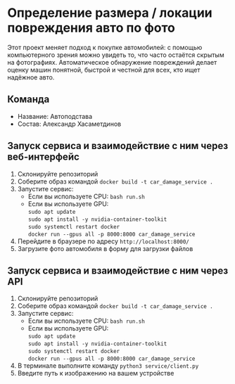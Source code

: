# Определение размера / локации повреждения авто по фото
Этот проект меняет подход к покупке автомобилей: с помощью компьютерного зрения можно увидеть то, что часто остаётся скрытым на фотографиях. Автоматическое обнаружение повреждений делает оценку машин понятной, быстрой и честной для всех, кто ищет надёжное авто.
## Команда
 - Название: Автоподстава
 - Состав: Александр Хасаметдинов
## Запуск сервиса и взаимодействие с ним через веб-интерфейс
 1. Склонируйте репозиторий
 2. Соберите образ командой `docker build -t car_damage_service .`
 3. Запустите сервис:
     - Если вы используете CPU: `bash run.sh`
     - Если вы используете GPU:  
    `sudo apt update`  
    `sudo apt install -y nvidia-container-toolkit`  
    `sudo systemctl restart docker`  
    `docker run --gpus all -p 8000:8000 car_damage_service`  
 4. Перейдите в браузере по адресу `http://localhost:8000/`
 5. Загрузите фото автомобиля в форму для загрузки файлов
## Запуск сервиса и взаимодействие с ним через API
 1. Склонируйте репозиторий
 2. Соберите образ командой `docker build -t car_damage_service .`
 3. Запустите сервис:
     - Если вы используете CPU: `bash run.sh`
     - Если вы используете GPU:  
    `sudo apt update`  
    `sudo apt install -y nvidia-container-toolkit`  
    `sudo systemctl restart docker`  
    `docker run --gpus all -p 8000:8000 car_damage_service`  
 4. В терминале выполните команду `python3 service/client.py`
 5. Введите путь к изображению на вашем устройстве